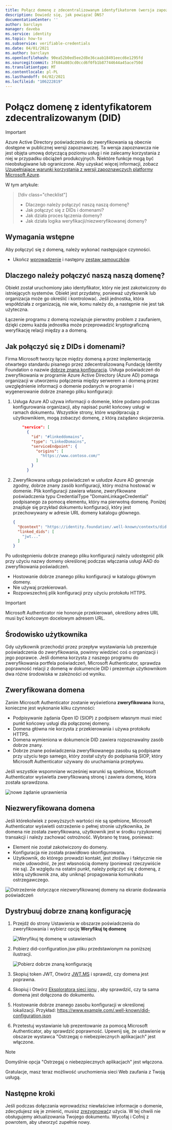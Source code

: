 ```yaml
---
title: Połącz domenę z zdecentralizowanym identyfikatorem (wersja zapoznawcza) — Azure Active Directory poświadczenia do zweryfikowania
description: Dowiedz się, jak powiązać DNS?
documentationCenter: ''
author: barclayn
manager: daveba
ms.service: identity
ms.topic: how-to
ms.subservice: verifiable-credentials
ms.date: 04/01/2021
ms.author: barclayn
ms.openlocfilehash: 90ea52b0ed5ee2d8e36caab18491eecd6e1295fd
ms.sourcegitcommit: 3f684a803cd0ccd6f0fb1b87744644a45ace750d
ms.translationtype: MT
ms.contentlocale: pl-PL
ms.lasthandoff: 04/02/2021
ms.locfileid: "106222819"
---
```

# <a name="link-your-domain-to-your-decentralized-identifier-did"></a>Połącz domenę z identyfikatorem zdecentralizowanym (DID)

> [!IMPORTANT]
> Azure Active Directory poświadczenia do zweryfikowania są obecnie dostępne w publicznej wersji zapoznawczej.
> Ta wersja zapoznawcza nie jest objęta umową dotyczącą poziomu usług i nie zalecamy korzystania z niej w przypadku obciążeń produkcyjnych. Niektóre funkcje mogą być nieobsługiwane lub ograniczone. Aby uzyskać więcej informacji, zobacz [Uzupełniające warunki korzystania z wersji zapoznawczych platformy Microsoft Azure](https://azure.microsoft.com/support/legal/preview-supplemental-terms/).

W tym artykule:
> [!div class="checklist"]
> * Dlaczego należy połączyć naszą naszą domenę?
> * Jak połączyć się z DIDs i domenami?
> * Jak działa proces łączenia domeny?
> * Jak działa logika weryfikacji/niezweryfikowanej domeny?

## <a name="prerequisites"></a>Wymagania wstępne

Aby połączyć się z domeną, należy wykonać następujące czynności.

- Ukończ [wprowadzenie](get-started-verifiable-credentials.md) i następny [zestaw samouczków](enable-your-tenant-verifiable-credentials.md).

## <a name="why-do-we-need-to-link-our-did-to-our-domain"></a>Dlaczego należy połączyć naszą naszą domenę?

Obiekt został uruchomiony jako identyfikator, który nie jest zakotwiczony do istniejących systemów. Obiekt jest przydatny, ponieważ użytkownik lub organizacja może go określić i kontrolować. Jeśli jednostka, która współdziała z organizacją, nie wie, komu należy do, a następnie nie jest tak użyteczna.

Łączenie programu z domeną rozwiązuje pierwotny problem z zaufaniem, dzięki czemu każda jednostka może przeprowadzić kryptograficzną weryfikację relacji między a a domeną.

## <a name="how-do-we-link-dids-and-domains"></a>Jak połączyć się z DIDs i domenami?

Firma Microsoft tworzy łącze między domeną a przez implementację otwartego standardu pisanego przez zdecentralizowaną Fundację Identity Foundation o nazwie [dobrze znana konfiguracja](https://identity.foundation/.well-known/resources/did-configuration/). Usługa poświadczeń do zweryfikowania w programie Azure Active Directory (Azure AD) pomaga organizacji w utworzeniu połączenia między serwerem a i domeną przez uwzględnienie informacji o domenie podanych w programie i wygenerowanie dobrze znanego pliku konfiguracji:

1. Usługa Azure AD używa informacji o domenie, które podano podczas konfigurowania organizacji, aby napisać punkt końcowy usługi w ramach dokumentu. Wszystkie strony, które współpracują z użytkownikiem, mogą zobaczyć domenę, z którą zażądano skojarzenia.  

    ```json
        "service": [
          {
            "id": "#linkeddomains",
            "type": "LinkedDomains",
            "serviceEndpoint": {
              "origins": [
                "https://www.contoso.com/"
              ]
            }
          }
    ```

2. Zweryfikowana usługa poświadczeń w usłudze Azure AD generuje zgodny, dobrze znany zasób konfiguracji, który można hostować w domenie. Plik konfiguracji zawiera własne, zweryfikowane poświadczenia typu CredentialType "DomainLinkageCredential" podpisanego za pomocą elementu, który ma pierwotną domenę. Poniżej znajduje się przykład dokumentu konfiguracji, który jest przechowywany w adresie URL domeny katalogu głównego.


    ```json
    {
      "@context": "https://identity.foundation/.well-known/contexts/did-configuration-v0.0.jsonld",
      "linked_dids": [
        "jwt..."
      ]
    }
    ```

Po udostępnieniu dobrze znanego pliku konfiguracji należy udostępnić plik przy użyciu nazwy domeny określonej podczas włączania usługi AAD do zweryfikowania poświadczeń.

* Hostowanie dobrze znanego pliku konfiguracji w katalogu głównym domeny.
* Nie używaj przekierowań.
* Rozpowszechnij plik konfiguracji przy użyciu protokołu HTTPS.

>[!IMPORTANT]
>Microsoft Authenticator nie honoruje przekierowań, określony adres URL musi być końcowym docelowym adresem URL.

## <a name="user-experience"></a>Środowisko użytkownika 

Gdy użytkownik przechodzi przez przepływ wystawiania lub prezentuje poświadczenia do zweryfikowania, powinny wiedzieć coś o organizacji i jego poprawce. Jeśli domena korzysta z naszego programu do zweryfikowania portfela poświadczeń, Microsoft Authenticator, sprawdza poprawność relacji z domeną w dokumencie DID i prezentuje użytkownikom dwa różne środowiska w zależności od wyniku.

## <a name="verified-domain"></a>Zweryfikowana domena

Zanim Microsoft Authenticator zostanie wyświetlona **zweryfikowana** ikona, konieczne jest wykonanie kilku czynności:

* Podpisywanie żądania Open ID (SIOP) z podpisem własnym musi mieć punkt końcowy usługi dla połączonej domeny.
* Domena główna nie korzysta z przekierowania i używa protokołu HTTPS.
* Domena wymieniona w dokumencie DID zawiera rozpoznawalny zasób dobrze znany.
* Dobrze znane poświadczenia zweryfikowanego zasobu są podpisane przy użyciu tego samego, który został użyty do podpisania SIOP, który Microsoft Authenticator używany do uruchamiania przepływu.

Jeśli wszystkie wspomniane wcześniej warunki są spełnione, Microsoft Authenticator wyświetla zweryfikowaną stronę i zawiera domenę, która została sprawdzona.

![nowe żądanie uprawnienia](media/how-to-dnsbind/new-permission-request.png) 

## <a name="unverified-domain"></a>Niezweryfikowana domena

Jeśli którekolwiek z powyższych wartości nie są spełnione, Microsoft Authenticator wyświetli ostrzeżenie o pełnej stronie użytkownika, że domena nie została zweryfikowana, użytkownik jest w środku ryzykownej transakcji i należy zachować ostrożność. Wybrano tę trasę, ponieważ:

* Element nie został zakotwiczony do domeny.
* Konfiguracja nie została prawidłowo skonfigurowana.
* Użytkownik, do którego prowadzi kontakt, jest złośliwy i faktycznie nie może udowodnić, że jest własnością domeny (ponieważ rzeczywiście nie są). Ze względu na ostatni punkt, należy połączyć się z domeną, z którą użytkownik zna, aby uniknąć propagowania komunikatu ostrzegawczego.

![Ostrzeżenie dotyczące niezweryfikowanej domeny na ekranie dodawania poświadczeń](media/how-to-dnsbind/add-credential-not-verified-authenticated.png)

## <a name="distribute-well-known-config"></a>Dystrybuuj dobrze znaną konfigurację

1. Przejdź do strony Ustawienia w obszarze poświadczenia do zweryfikowania i wybierz opcję **Weryfikuj tę domenę**

   ![Weryfikuj tę domenę w ustawieniach](media/how-to-dnsbind/settings-verify.png) 

2. Pobierz did-configuration.jsw pliku przedstawionym na poniższej ilustracji.

   ![Pobierz dobrze znaną konfigurację](media/how-to-dnsbind/verify-download.png) 

3. Skopiuj token JWT, Otwórz [JWT.MS](https://www.jwt.ms) i sprawdź, czy domena jest poprawna.

4. Skopiuj i Otwórz [Eksploratora sieci jonu](https://identity.foundation/ion/explorer) , aby sprawdzić, czy ta sama domena jest dołączona do dokumentu. 

5. Hostowanie dobrze znanego zasobu konfiguracji w określonej lokalizacji. Przykład: https://www.example.com/.well-known/did-configuration.json

6. Przetestuj wystawianie lub prezentowanie za pomocą Microsoft Authenticator, aby sprawdzić poprawność. Upewnij się, że ustawienie w obszarze wystawca "Ostrzegaj o niebezpiecznych aplikacjach" jest włączone.

>[!NOTE]
>Domyślnie opcja "Ostrzegaj o niebezpiecznych aplikacjach" jest włączona.

Gratulacje, masz teraz możliwość uruchomienia sieci Web zaufania z Twoją usługą.

## <a name="next-steps"></a>Następne kroki

Jeśli podczas dołączania wprowadzisz niewłaściwe informacje o domenie, zdecydujesz się je zmienić, musisz [zrezygnować](how-to-opt-out.md)z użycia. W tej chwili nie obsługujemy aktualizowania Twojego dokumentu. Wycofaj i Cofnij z powrotem, aby utworzyć zupełnie nowy.